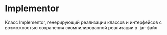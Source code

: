 # Implementor
Класс Implementor,  генерирующий реализации классов и интерфейсов с возможностью сохранения скомпилированной реализации в .jar-файл
